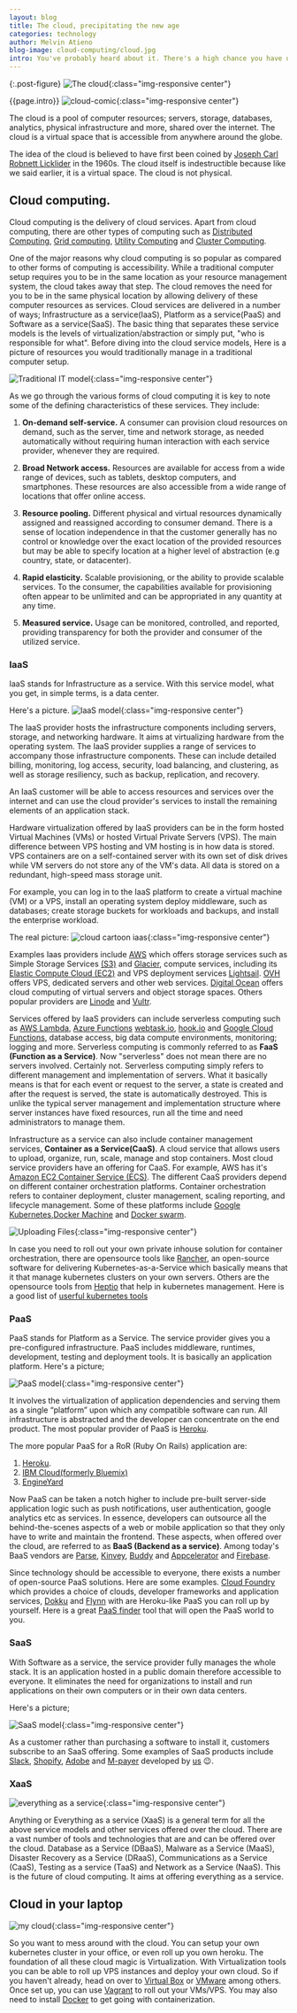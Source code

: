 ```yaml
---
layout: blog
title: The cloud, precipitating the new age
categories: technology
author: Melvin Atieno
blog-image: cloud-computing/cloud.jpg
intro: You've probably heard about it. There's a high chance you have used it. There's a higher chance you will be using it in the future. The cloud. The cloud is one of those things everyone sort of knows but somehow cannot clearly define. What is the cloud? Who made the cloud? Where is the cloud? How does it work? What is cloud computing? And what happens when it rains? Yes these are just some of the questions that this blog intends to answer in a bid to demystify the mystery that is the cloud.
---
```


{:.post-figure}
![The cloud](/assets/images/blog/{{page.blog-image}}){:class="img-responsive center"}

{{page.intro}}
![cloud-comic](/assets/images/blog/cloud-computing/cloud-comic3.jpeg){:class="img-responsive center"}

The cloud is a pool of computer resources; servers, storage, databases, analytics, physical infrastructure and more, shared over the internet. The cloud is a virtual space that is accessible from anywhere around the globe.

The idea of the cloud is believed to have first been coined by [Joseph Carl Robnett Licklider](https://en.wikipedia.org/wiki/J._C._R._Licklider) in the 1960s. The cloud itself is indestructible because like we said earlier, it is a virtual space. The cloud is not physical.

## Cloud computing.

Cloud computing is the delivery of cloud services. Apart from cloud computing, there are other types of computing such as [Distributed Computing](https://en.wikipedia.org/wiki/Distributed_computing), [Grid computing](https://en.wikipedia.org/wiki/Grid_computing), [Utility Computing](http://en.wikipedia.org/wiki/Utility_computing) and [Cluster Computing](http://en.wikipedia.org/wiki/Computer_cluster).

One of the major reasons why cloud computing is so popular as compared to other forms of computing is accessibility. While a traditional computer setup requires you to be in the same location as your resource management system, the cloud takes away that step. The cloud removes the need for you to be in the same physical location by allowing delivery of these computer resources as services. Cloud services are delivered in a number of ways; Infrastructure as a service(IaaS), Platform as a service(PaaS) and Software as a service(SaaS). The basic thing that separates these service models is the levels of virtualization/abstraction or simply put, "who is responsible for what". Before diving into the cloud service models, Here is a picture of resources you would traditionally manage in a traditional computer setup.

![Traditional IT model](/assets/images/blog/cloud-computing/traditional-IT.png){:class="img-responsive center"}

As we go through the various forms of cloud computing it is key to note some of the defining characteristics of these services. They include:

1. **On-demand self-service.** A consumer can provision cloud resources on demand, such as the server, time and network storage, as needed automatically without requiring human interaction with each service provider, whenever they are required.

2. **Broad Network access.** Resources are available for access from a wide range of devices, such as tablets, desktop computers, and smartphones. These resources are also accessible from a wide range of locations that offer online access.

3. **Resource pooling.** Different physical and virtual resources dynamically assigned and reassigned according to consumer demand. There is a sense of location independence in that the customer generally has no control or knowledge over the exact location of the provided resources but may be able to specify location at a higher level of abstraction (e.g country, state, or datacenter).

4. **Rapid elasticity.** Scalable provisioning, or the ability to provide scalable services. To the consumer, the capabilities available for provisioning often appear to be unlimited and can be appropriated in any quantity at any time.

5. **Measured service.** Usage can be monitored, controlled, and reported, providing transparency for both the provider and consumer of the utilized service.

### IaaS

IaaS stands for Infrastructure as a service. With this service model, what you get, in simple terms, is a data center.

Here's a picture.
![IaaS model](/assets/images/blog/cloud-computing/Iaas.png){:class="img-responsive center"}

The IaaS provider hosts the infrastructure components including servers, storage, and networking hardware. It aims at virtualizing hardware from the operating system.
The IaaS provider supplies a range of services to accompany those infrastructure components. These can include detailed billing, monitoring, log access, security, load balancing, and clustering, as well as storage resiliency, such as backup, replication, and recovery.

An IaaS customer will be able to access resources and services over the internet and can use the cloud provider's services to install the remaining elements of an application stack.

Hardware virtualization offered by IaaS providers can be in the form hosted Virtual Machines (VMs) or hosted Virtual Private Servers (VPS). The main difference between VPS hosting and VM hosting is in how data is stored. VPS containers are on a self-contained server with its own set of disk drives while VM servers do not store any of the VM's data. All data is stored on a redundant, high-speed mass storage unit.

For example, you can log in to the IaaS platform to create a virtual machine (VM) or a VPS, install an operating system deploy middleware, such as databases; create storage buckets for workloads and backups, and install the enterprise workload.

The real picture:
![cloud cartoon iaas](/assets/images/blog/cloud-computing/iaas.jpg){:class="img-responsive center"}

Examples Iaas providers include [AWS](https://aws.amazon.com/) which offers storage services such as Simple Storage Services [(S3)](https://aws.amazon.com/s3/) and [Glacier](https://aws.amazon.com/glacier/), compute services, including its [Elastic Compute Cloud (EC2)](https://aws.amazon.com/ec2/) and VPS deployment services [Lightsail](https://aws.amazon.com/lightsail/). [OVH](https://www.ovh.com/world/) offers VPS, dedicated servers and other web services. [Digital Ocean](https://www.digitalocean.com/) offers cloud computing of virtual servers and object storage spaces. Others popular providers are [Linode](https://www.linode.com/) and [Vultr](https://www.vultr.com/).

Services offered by IaaS providers can include serverless computing such as [AWS Lambda](https://aws.amazon.com/lambda/), [Azure Functions](https://docs.microsoft.com/en-us/azure/azure-functions/functions-overview) [webtask.io](https://webtask.io/), [hook.io](https://hook.io/) and [Google Cloud Functions](https://cloud.google.com/functions/), database access, big data compute environments, monitoring; logging and more. Serverless computing is commonly referred to as **FaaS (Function as a Service)**.
Now "serverless" does not mean there are no servers involved. Certainly not. Serverless computing simply refers to different management and implementation of servers. What it basically means is that for each event or request to the server, a state is created and after the request is served, the state is automatically destroyed. This is unlike the typical server management and implementation structure where server instances have fixed resources, run all the time and need administrators to manage them.

Infrastructure as a service can also include container management services, **Container as a Service(CaaS)**. A cloud service that allows users to upload, organize, run, scale, manage and stop containers. Most cloud service providers have an offering for CaaS. For example, AWS has it's [Amazon EC2 Container Service (ECS)](https://aws.amazon.com/ecs/). The different CaaS providers depend on different container orchestration platforms. Container orchestration refers to container deployment, cluster management, scaling reporting, and lifecycle management. Some of these platforms include [Google Kubernetes](https://kubernetes.io/docs/concepts/overview/what-is-kubernetes/),[Docker Machine](https://docs.docker.com/machine/) and [Docker swarm](https://docs.docker.com/engine/swarm/). 

![Uploading Files](/assets/images/blog/cloud-computing/uploading.jpg){:class="img-responsive center"}

In case you need to roll out your own private inhouse solution for container orchestration, there are opensource tools like [Rancher](https://rancher.com/), an open-source software for delivering Kubernetes-as-a-Service which basically means that it that manage kubernetes clusters on your own servers. Others are the opensource tools from [Heptio](https://heptio.com/community/) that help in kubernetes management. Here is a good list of [userful kubernetes tools](https://dzone.com/articles/50-useful-kubernetes-tools)

### PaaS

PaaS stands for Platform as a Service. The service provider gives you  a pre-configured infrastructure. PaaS includes middleware, runtimes, development, testing and deployment tools. It is basically an application platform.
Here's a picture;

![PaaS model](/assets/images/blog/cloud-computing/paas.png){:class="img-responsive center"}

It involves the virtualization of application dependencies and serving them as a single “platform” upon which any compatible software can run. All infrastructure is abstracted and the developer can concentrate on the end product.
The most popular provider of PaaS is [Heroku](https://www.heroku.com/).

The more popular PaaS for a RoR (Ruby On Rails) application are:
1.  [Heroku](https://www.heroku.com/).
2.  [IBM Cloud(formerly Bluemix)](https://www.ibm.com/cloud/)
3.  [EngineYard](https://www.engineyard.com/)

Now PaaS can be taken a notch higher to include pre-built server-side application logic such as push notifications, user authentication, google analytics etc as services. In essence, developers can outsource all the behind-the-scenes aspects of a web or mobile application so that they only have to write and maintain the frontend. These aspects, when offered over the cloud, are referred to as **BaaS (Backend as a service)**. Among today's BaaS vendors are [Parse](https://parseplatform.org/), [Kinvey](https://devcenter.kinvey.com/rest/guides), [Buddy](https://buddy.com/) and [Appcelerator](https://www.appcelerator.com/) and [Firebase](https://firebase.google.com/).

Since technology should be accessible to everyone, there exists a number  of open-source PaaS solutions. Here are some examples. [Cloud Foundry](https://www.cloudfoundry.org/) which provides a choice of clouds, developer frameworks and application services, [Dokku](http://dokku.viewdocs.io/dokku/) and [Flynn](https://n.io/) with are Heroku-like PaaS you can roll up by yourself. Here is a great [PaaS finder](https://paasfinder.org/filter) tool that will open the PaaS world to you. 

### SaaS

With Software as a service, the service provider fully manages the whole stack. It is an application hosted in a public domain therefore accessible to everyone. It eliminates the need for organizations to install and run applications on their own computers or in their own data centers.

Here's a picture;

![SaaS model](/assets/images/blog/cloud-computing/saas.png){:class="img-responsive center"}

As a customer rather than purchasing a software to install it, customers subscribe to an SaaS offering. Some examples of SaaS products include [Slack](https://slack.com/), [Shopify](https://www.shopify.com/), [Adobe](https://www.adobe.com/) and [M-payer](https://mpayer.co.ke/) developed by [us](https://zegetech.com/) 😉.

### XaaS
![everything as a service](/assets/images/blog/cloud-computing/everything.jpeg){:class="img-responsive center"}

Anything or Everything as a service (XaaS) is a general term for all the above service models and other services offered over the cloud. There are a vast number of tools and technologies that are and can be offered over the cloud. Database as a Service (DBaaS), Malware as a Service (MaaS), Disaster Recovery as a Service (DRaaS), Communications as a Service (CaaS), Testing as a service (TaaS) and Network as a Service (NaaS). This is the future of cloud computing. It aims at offering everything as a service.

## Cloud in your laptop
![my cloud](/assets/images/blog/cloud-computing/the_cloud.png){:class="img-responsive center"}

So you want to mess around with the cloud. You can setup your own kubernetes cluster in your office, or even roll up you own heroku. The foundation of all these cloud magic is Virtualization. With Virtualization tools you can be able to roll up VPS instances and deploy your own cloud. So if you haven't already, head on over to [Virtual Box](https://www.virtualbox.org/wiki/VirtualBox) or [VMware](https://www.vmware.com/) among others. Once set up, you can use [Vagrant](https://www.vagrantup.com/) to roll out your VMs/VPS. You may also need to install [Docker](2018-11-08-developing-with-docker.md) to get going with containerization.
